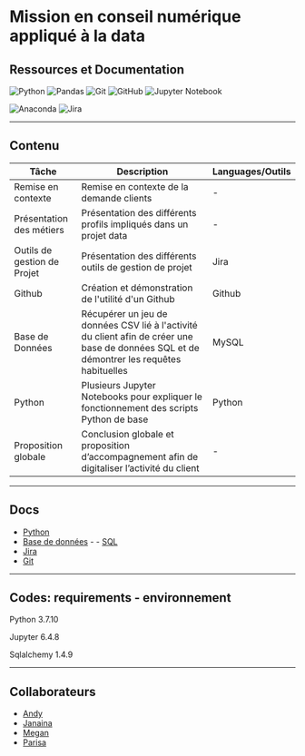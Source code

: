 # Mission en conseil numérique appliqué à la data


## Ressources et Documentation

![Python](https://img.shields.io/badge/Python-3776AB?style=style=flat&logo=python&logoColor=white)
![Pandas](https://img.shields.io/badge/Pandas-2C2D72?style=flat&logo=pandas&logoColor=white)
![Git](https://img.shields.io/badge/-Git-333333?style=flat&logo=git)
![GitHub](https://img.shields.io/badge/-GitHub-333333?style=flat&logo=github)
![Jupyter Notebook](https://img.shields.io/badge/jupyter-%23FA0F00.svg?style=flat&logo=jupyter&logoColor=white)


![Anaconda](https://img.shields.io/badge/Anaconda-%2344A833.svg?style=for-the-badge&logo=anaconda&logoColor=white)
![Jira](https://img.shields.io/badge/jira-%230A0FFF.svg?style=for-the-badge&logo=jira&logoColor=white)

--------------------------------------------------------------------------------

## Contenu

| Tâche                     | Description|Languages/Outils|
|-------------------------|  --------|---|
|Remise en contexte         |Remise en contexte de la demande clients |-|
|Présentation des métiers         |Présentation des différents profils impliqués dans un projet data |-|
|Outils de gestion de Projet         |Présentation des différents outils de gestion de projet |Jira|
|Github         |Création et démonstration de l'utilité d'un Github |Github|
|Base de Données         |Récupérer un jeu de données CSV lié à l'activité du client afin de créer une base de données SQL et de démontrer les requêtes habituelles |MySQL|
|Python        |Plusieurs Jupyter Notebooks pour expliquer le fonctionnement des scripts Python de base |Python|
|Proposition globale         |Conclusion globale et proposition d’accompagnement afin de digitaliser l’activité du client |-|

--------------------------------------------------------------------------------

## Docs

- [Python](https://www.python.org/) 
- [Base de données](https://support.microsoft.com/fr-fr/office/principes-fondamentaux-des-bases-de-donn%C3%A9es-a849ac16-07c7-4a31-9948-3c8c94a7c204)  -  - [SQL](https://sql.sh/) 
- [Jira](https://www.atlassian.com/fr/agile/tutorials) 
- [Git](https://www.atlassian.com/fr/git)

--------------------------------------------------------------------------------

## Codes: requirements - environnement

Python 3.7.10

Jupyter 6.4.8

Sqlalchemy 1.4.9

--------------------------------------------------------------------------------

## Collaborateurs

 - [Andy](https://github.com/75andybermond) 
 - [Janaina](https://github.com/janasabino/) 
 - [Megan](https://github.com/MHlt578) 
 - [Parisa](https://github.com/Parissanna)


